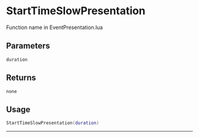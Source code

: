 # StartTimeSlowPresentation
Function name in EventPresentation.lua
## Parameters
`duration`
## Returns
`none`
## Usage
```lua
StartTimeSlowPresentation(duration)
```
---
